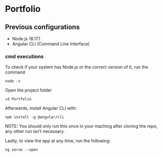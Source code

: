 # Portfolio

## Previous configurations
- Node.js 18.17.1
- Angular CLI (Command Line Interface)

### cmd executions
To check if your system has Node.js or the correct version of it, run the command 
``` CMD Commands
node -v
```

Open the project folder
``` CMD Commands
cd Portfolio
```

Afterwards, install Angular CLI with:
``` CMD Commands
npm install -g @angular/cli
```
NOTE: You should only run this once in your maching after cloning the repo, any other run isn't necessary.

Lastly, to view the app at any time, run the following:
``` CMD Commands
ng serve --open
```
